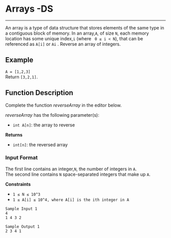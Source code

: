 # Arrays -DS
<hr>

An array is a type of data structure that stores elements of the same type in a contiguous block of memory. In an array,`A`, of size `N`, each memory location has some unique index,`i` (where ` 0 ≤ i < N`), that can be referenced as `A[i]` or `Ai` . Reverse an array of integers.

## Example
`A = [1,2,3]`<br>
Return `[3,2,1]`.

## Function Description

Complete the function *reverseArray* in the editor below.

*reverseArray* has the following parameter(s):

- `int A[n]`: the array to reverse 

**Returns**

- `int[n]`: the reversed array 
  
### Input Format

The first line contains an integer,`N`, the number of integers in `A`.<br>
The second line contains `N` space-separated integers that make up `A`.

**Constraints**
- `1 ≤ N ≤ 10^3`
- `1 ≤ A[i] ≤ 10^4, where A[i] is the ith integer in A`

```
Sample Input 1
4
1 4 3 2
 
Sample Output 1
2 3 4 1
```
